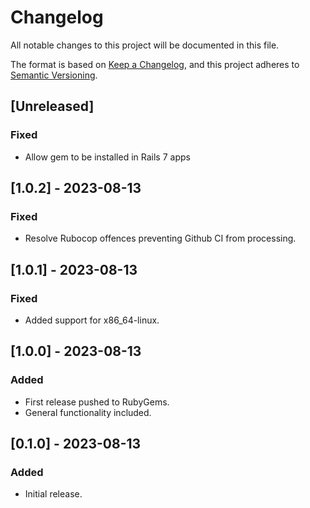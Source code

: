# Changelog

All notable changes to this project will be documented in this file.

The format is based on [Keep a Changelog](https://keepachangelog.com/en/1.0.0/),
and this project adheres to [Semantic Versioning](https://semver.org/spec/v2.0.0.html).

## [Unreleased]

### Fixed

- Allow gem to be installed in Rails 7 apps

## [1.0.2] - 2023-08-13

### Fixed

- Resolve Rubocop offences preventing Github CI from processing.

## [1.0.1] - 2023-08-13

### Fixed

- Added support for x86_64-linux.

## [1.0.0] - 2023-08-13

### Added

- First release pushed to RubyGems.
- General functionality included.

## [0.1.0] - 2023-08-13

### Added

- Initial release.
